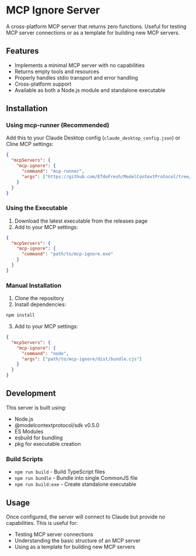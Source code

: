 # MCP Ignore Server

A cross-platform MCP server that returns zero functions. Useful for testing MCP server connections or as a template for building new MCP servers.

## Features

- Implements a minimal MCP server with no capabilities
- Returns empty tools and resources
- Properly handles stdio transport and error handling
- Cross-platform support
- Available as both a Node.js module and standalone executable

## Installation

### Using mcp-runner (Recommended)

Add this to your Claude Desktop config (`claude_desktop_config.json`) or Cline MCP settings:

```json
{
  "mcpServers": {
    "mcp-ignore": {
      "command": "mcp-runner",
      "args": ["https://github.com/ETdoFresh/ModelContextProtocol/tree/main/mcp-ignore"]
    }
  }
}
```

### Using the Executable

1. Download the latest executable from the releases page
2. Add to your MCP settings:
```json
{
  "mcpServers": {
    "mcp-ignore": {
      "command": "path/to/mcp-ignore.exe"
    }
  }
}
```

### Manual Installation

1. Clone the repository
2. Install dependencies:
```bash
npm install
```
3. Add to your MCP settings:
```json
{
  "mcpServers": {
    "mcp-ignore": {
      "command": "node",
      "args": ["path/to/mcp-ignore/dist/bundle.cjs"]
    }
  }
}
```

## Development

This server is built using:
- Node.js
- @modelcontextprotocol/sdk v0.5.0
- ES Modules
- esbuild for bundling
- pkg for executable creation

### Build Scripts

- `npm run build` - Build TypeScript files
- `npm run bundle` - Bundle into single CommonJS file
- `npm run build:exe` - Create standalone executable

## Usage

Once configured, the server will connect to Claude but provide no capabilities. This is useful for:
- Testing MCP server connections
- Understanding the basic structure of an MCP server
- Using as a template for building new MCP servers
